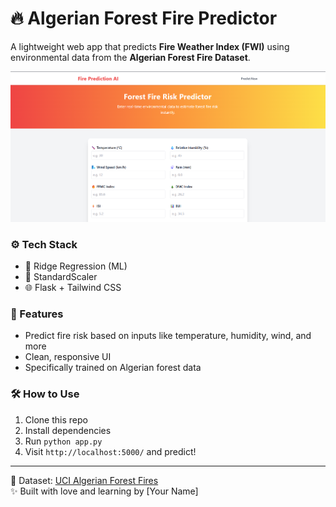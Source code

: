# 🔥 Algerian Forest Fire Predictor

A lightweight web app that predicts **Fire Weather Index (FWI)** using environmental data from the **Algerian Forest Fire Dataset**.

![App Preview](preview.png)

### ⚙️ Tech Stack
- 🧠 Ridge Regression (ML)
- 🧪 StandardScaler
- 🌐 Flask + Tailwind CSS

### 📌 Features
- Predict fire risk based on inputs like temperature, humidity, wind, and more
- Clean, responsive UI
- Specifically trained on Algerian forest data

### 🛠️ How to Use
1. Clone this repo  
2. Install dependencies  
3. Run `python app.py`  
4. Visit `http://localhost:5000/` and predict!

---

🧠 Dataset: [UCI Algerian Forest Fires](https://archive.ics.uci.edu/ml/datasets/Algerian+Forest+Fires+Dataset)  
✨ Built with love and learning by [Your Name]
